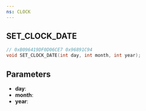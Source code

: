 ```yaml
---
ns: CLOCK
---
```

## SET_CLOCK_DATE

```c
// 0xB096419DF0D06CE7 0x96891C94
void SET_CLOCK_DATE(int day, int month, int year);
```


## Parameters
* **day**: 
* **month**: 
* **year**: 

